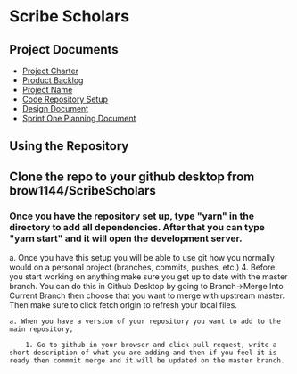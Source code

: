 # Scribe Scholars  

## Project Documents 

* [Project Charter](https://docs.google.com/document/d/1rlNgGtS7QHZ3wr4Sp7D-LHs86oG0ozcbQydpwGDW4HE/edit?usp=sharing "Project Charter")
* [Product Backlog](https://docs.google.com/document/d/1ym-jV3zYGEfxxFjqYO0vz74T2HTIqgt0LOLZ027VM7M/edit?usp=sharing "Project Backlog")
* [Project Name](https://docs.google.com/document/d/1qU51leG5VEBYa4LwjqhnjOvpiPV0-KM6tztAhCRCd6M/edit?usp=sharing "Project Name")
* [Code Repository Setup](https://docs.google.com/document/d/13LSVg4G2cMyUz8bLSyp4DuyX_siBgqqaxNRlFp25WIo/edit?usp=sharing "Code Repository Setup")
* [Design Document](https://docs.google.com/document/d/14O7Y7iUnMbdKpfP351IBvpko4Sjz3i7CBKBjFg_ovEo/edit?usp=sharing")
* [Sprint One Planning Document](https://docs.google.com/document/d/1g6hue1YXV_LCmL4IvRSkukYwyH4taZjaCf-zcEth-Kw/edit?usp=sharing")



## Using the Repository
 
  ## Clone the repo to your github desktop from brow1144/ScribeScholars
   
  ### Once you have the repository set up, type "yarn" in the directory to add all dependencies. After that you can type "yarn start" and it will open the development server.
  
  
   
   a. Once you have this setup you will be able to use git how you normally would on a personal project (branches, commits, pushes, etc.)
4. Before you start working on anything make sure you get up to date with the master branch. You can do this in Github Desktop by going to Branch->Merge Into Current Branch then choose that you want to merge with upstream master. Then make sure to click fetch origin to refresh your local files. 
    
    a. When you have a version of your repository you want to add to the main repository, 
        
        1. Go to github in your browser and click pull request, write a short description of what you are adding and then if you feel it is ready then commmit merge and it will be updated on the master branch.

